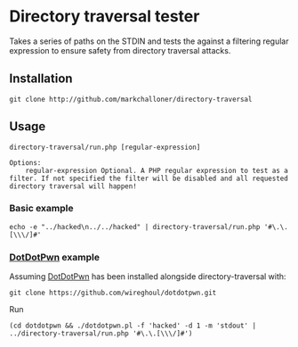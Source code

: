 # Directory traversal tester

Takes a series of paths on the STDIN and tests the against a filtering regular expression to ensure safety from directory traversal attacks.

## Installation

```
git clone http://github.com/markchalloner/directory-traversal
```

## Usage

```
directory-traversal/run.php [regular-expression]

Options:
    regular-expression Optional. A PHP regular expression to test as a filter. If not specified the filter will be disabled and all requested directory traversal will happen!
```

### Basic example

```
echo -e "../hacked\n../../hacked" | directory-traversal/run.php '#\.\.[\\\/]#'
```

### [DotDotPwn] example

Assuming [DotDotPwn] has been installed alongside directory-traversal with:

```
git clone https://github.com/wireghoul/dotdotpwn.git
```

Run

```
(cd dotdotpwn && ./dotdotpwn.pl -f 'hacked' -d 1 -m 'stdout' | ../directory-traversal/run.php '#\.\.[\\\/]#')
```

[DotDotPwn]: https://github.com/wireghoul/dotdotpwn
